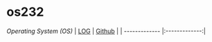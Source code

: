 # os232
*Operating System (OS)*
| [LOG](TXT/mylog.txt) | [Github](https://github.com/SkyClave/os232/) |
| ------------- |:-------------:|
